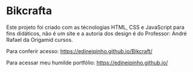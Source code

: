 # Bikcrafta

Este projeto foi criado com as técnologias HTML, CSS e JavaScript para fins didáticos, não é um site e a autoria dos design é do Professor: André Rafael da Origamid cursos.

Para conferir acesso: https://edineipinho.github.io/Bikcraft/

Para acessar meu humilde portfólio: https://edineipinho.github.io/

